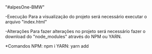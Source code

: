"#alpesOne-BMW"

-Execução
Para a visualização do projeto será necessário executar o arquivo "index.html"

-Alterações
Para fazer alterações no projeto será necessário fazer o download do "node_modules"
através do NPM ou YARN.

*Comandos
NPM: npm i
YARN: yarn add